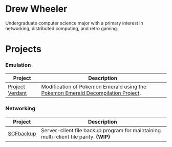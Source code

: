 # Drew Wheeler

Undergraduate computer science major with a primary interest in networking, distributed computing, and retro gaming.

# Projects
### Emulation
| Project | Description |
|---------|-------------|
| [Project Verdant](https://github.com/wheeler-cs/project-verdant) | Modification of Pokemon Emerald using the [Pokemon Emerald Decompilation Project](https://github.com/pret/pokeemerald). |

### Networking
| Project | Description |
|---------|-------------|
| [SCFbackup](https://github.com/wheeler-cs/SCFbackup) | Server-client file backup program for maintaining multi-client file parity. **(WIP)**|
